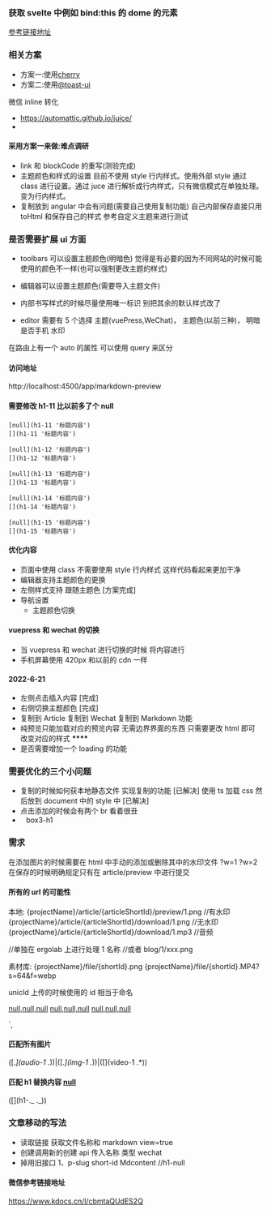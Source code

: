 ### 获取 svelte 中例如 bind:this 的 dome 的元素

[参考链接地址](https://blog.csdn.net/yunchong_zhao/article/details/106258813)

### 相关方案

- 方案一:使用[cherry](https://github.com/Tencent/cherry-markdown)
- 方案二:使用[@toast-ui](https://github.com/nhn/tui.editor)

微信 inline 转化

- https://automattic.github.io/juice/
-

#### 采用方案一来做:难点调研

- link 和 blockCode 的重写(测验完成)
- 主题颜色和样式的设置 目前不使用 style 行内样式。使用外部 style 通过 class 进行设置。通过 juce 进行解析成行内样式，只有微信模式在单独处理。变为行内样式。
- 复制放到 angular 中会有问题(需要自己使用复制功能) 自己内部保存直接只用 toHtml 和保存自己的样式 参考自定义主题来进行测试

### 是否需要扩展 ui 方面

- toolbars 可以设置主题颜色(明暗色) 觉得是有必要的因为不同网站的时候可能使用的颜色不一样(也可以强制更改主题的样式)
- 编辑器可以设置主题颜色(需要导入主题文件)
- 内部书写样式的时候尽量使用唯一标识 别把其余的默认样式改了

- editor 需要有 5 个选择
  主题(vuePress,WeChat)，
  主题色(以前三种)，
  明暗
  是否手机
  水印

在路由上有一个 auto 的属性 可以使用 query 来区分

#### 访问地址

http://localhost:4500/app/markdown-preview

#### 需要修改 h1-11 比以前多了个 null

```
[null](h1-11 '标题内容')
[](h1-11 '标题内容')

[null](h1-12 '标题内容')
[](h1-12 '标题内容')

[null](h1-13 '标题内容')
[](h1-13 '标题内容')

[null](h1-14 '标题内容')
[](h1-14 '标题内容')

[null](h1-15 '标题内容')
[](h1-15 '标题内容')
```

#### 优化内容

- 页面中使用 class 不需要使用 style 行内样式 这样代码看起来更加干净
- 编辑器支持主题颜色的更换
- 左侧样式支持 跟随主题色 [方案完成]
- 导航设置
  - 主题颜色切换

#### vuepress 和 wechat 的切换

- 当 vuepress 和 wechat 进行切换的时候 将内容进行
- 手机屏幕使用 420px 和以前的 cdn 一样

#### 2022-6-21

- 左侧点击插入内容 [完成]
- 右侧切换主题颜色 [完成]
- 复制到 Article 复制到 Wechat 复制到 Markdown 功能
- 纯预览只能加载对应的预览内容 无需边界界面的东西 只需要更改 html 即可 改变对应的样式 **\*\*\*\***
- 是否需要增加一个 loading 的功能

### 需要优化的三个小问题

- 复制的时候如何获本地静态文件 实现复制的功能 [已解决]
  使用 ts 加载 css 然后放到 document 中的 style 中 [已解决]
- 点击添加的时候会有两个 br 看着很丑
- ` ` box3-h1

### 需求

在添加图片的时候需要在 html 中手动的添加或删除其中的水印文件 ?w=1 ?w=2
在保存的时候明确规定只有在 article/preview 中进行提交

#### 所有的 url 的可能性

本地:
{projectName}/article/{articleShortId}/preview/1.png //有水印
{projectName}/article/{articleShortId}/download/1.png //无水印
{projectName}/article/{articleShortId}/download/1.mp3 //音频

//单独在 ergolab 上进行处理 1 名称
//或者 blog/1/xxx.png

素材库:
{projectName}/file/{shortId}.png
{projectName}/file/{shortId}.MP4?s=64&f=webp

unicId 上传的时候使用的 id 相当于命名

[null,null,null](img-1 "https://cdnapi.ergolab.cn/api/cdn/files/Teams/Picture/1/2670fff8-2119-c821-d2e6-3a04b72ac556/jsjuHxumPt4yKPRtVfR.png")
[null,null,null](img-1 "https://cdnapi.ergolab.cn/api/cdn/files/Teams/Picture/0/2670fff8-2119-c821-d2e6-3a04b72ac556/jsjuHxumPt4yLavx4gv.png")
[null,null,null](img-1 "https://cdnapi.ergolab.cn/api/cdn/files/MaterialLibrary/Picture/0/3761f21b-3016-dadd-6198-3a0569770f55/jsjuHxukkZDtF879nQB.jpg")

[](audio-1 "https://cdnapi.ergolab.cn/api/cdn/files/Teams/Audio/0/2670fff8-2119-c821-d2e6-3a04b72ac556/jsjuHxumPt4zfnkYB6m.ogg")
[](audio-1 "https://cdnapi.ergolab.cn/api/cdn/files/MaterialLibrary/Audio/0/44b29ef1-e567-e1a4-49c6-3a0545afd2f4/jsjuHidHpFagk8AbHt7.mp3")

[](video-1 "https://cdnapi.ergolab.cn/api/cdn/files/Teams/Video/0/2670fff8-2119-c821-d2e6-3a04b72ac556/jsjuHxumPt4zfnoXzSB.ogg")
[](video-1 "https://cdnapi.ergolab.cn/api/cdn/files/MaterialLibrary/Video/0/ac35f3ad-4cbb-da07-e510-39fd24ba71b5/jseEvLjEA4JXbybZQse.mp4")`,

#### 匹配所有图片

(\[._\]\(audio-1 ._\))|(\[._\]\(img-1 ._\))|(\[\]\(video-1 .\*\))

#### 匹配 h1 替换内容[](xxx) [null](xxx)

(\[\]\(h1-._ ._\))

### 文章移动的写法

- 读取链接 获取文件名称和 markdown view=true
- 创建调用新的创建 api 传入名称 类型 wechat
- 掉用旧接口 1、p-slug short-id Mdcontent
  //h1-null


#### 微信参考链接地址
https://www.kdocs.cn/l/cbmtaQUdES2Q
